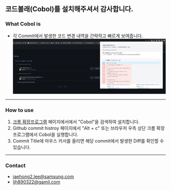 ## 코드볼래(Cobol)를 설치해주셔서 감사합니다. 


### What Cobol is
- 각 Commit에서 발생한 코드 변경 내역을 간략하고 빠르게 보여줍니다.
![alt text](https://github.com/hong9lol/cobol/blob/main/images/cobol.jpeg)

<hr>

### How to use
1. [크롬 확장프로그램](chrome://extensions) 페이지에서에서 "Cobol"을 검색하여 설치합니다. 
2. Github commit histroy 페이지에서 "Alt + c" 또는 브라우저 우측 상단 크롬 확장 프로그램에서 Cobol을 실행합니다. 
3. Commit Title에 마우스 커서를 올리면 해당 commit에서 발생한 Diff를 확인할 수 있습니다.

<hr>

### Contact
 - jaehong2.lee@samsung.com
 - ljh890322@gamil.com
